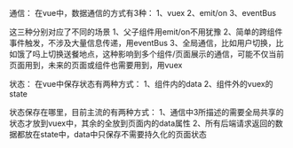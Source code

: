 通信：
在vue中，数据通信的方式有3种：
1、vuex
2、emit/on
3、eventBus

这三种分别对应了不同的场景
1、父子组件用emit/on不用犹豫
2、简单的跨组件事件触发，不涉及大量信息传递，用eventBus
3、全局通信，比如用户切换，比如饿了吗上切换送餐地点，这种影响到多个组件/页面展示的通信，可能不仅当前页面用到，未来的页面或组件也需要用到，用vuex



状态：
在vue中保存状态有两种方式：
1、组件内的data
2、组件外的vuex的state

状态保存在哪里，目前主流的有两种方式：
1、通信中3所描述的需要全局共享的状态才放到vuex中，其余的全放到页面内的data属性
2、所有后端请求返回的数据都放在state中，data中只保存不需要持久化的页面状态